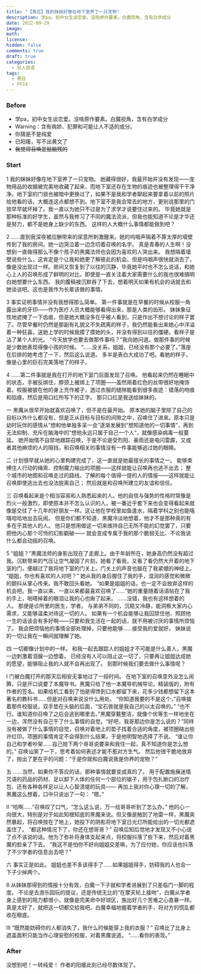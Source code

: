 ```yaml
---
title: "【黑召】我的妹妹好像在地下室养了一只宠物"
description: 学pa，初中女生谈恋爱。没啥原作要素。白魔视角，含有白学成分
date: 2022-09-29
image: 
math: 
license: 
hidden: false
comments: true
draft: true
categories:
  - 狂人低语
tags:
  - 黑召
  - FF14
---
```


### Before

- 学pa，初中女生谈恋爱。没啥原作要素。白魔视角，含有白学成分
- Warning：含有病娇、犯罪和可能让人不适的成分。
- 你猜是不是纯爱
- 已阳痿，写不出黄文了
- ~~我觉得召唤是挺脑残的~~

### Start

1
我的妹妹好像在地下室养了一只宠物。
她藏得很好，我最开始并没有发现——宠物用品的收据被完美地收藏了起来，而地下室还存在生物的痕迹也被整理得干干净净。地下室的门锁也被暗中更换过了，如果不是我和学者聊起来要拿着以前的照片给他看的话，大概连这点都想不到。地下室不是我会常去的地方，更别说那里的门锁早早就坏掉了。我一直以为她只不过是为了求学才说要住过来的。
毕竟她就是那种标准的好学生，虽然与我修习了不同的魔法流派，但我也能知道不论是才华还是努力，都不是她身上缺少的东西。
这样的人大概什么事情都能做到吧？

2
……直到我深夜被应酬带来的尿意所刺激醒来。她的呜咽声隔着不算太厚的墙壁传到了我的房间。她一边哭泣着一边念叨着召唤的名字。
真是青春的人生啊！没想到一直做得那么不像个孩子的黑魔法师也会因为喜欢的人哭出来。
我想隔着墙壁说些什么，这肯定是个让我和她更了解彼此的机会。但是呜咽声很快就消去了，像是没出现过一样。房间又恢复到了以往的沉静，毕竟她平时也不怎么说话，和她心上人的召唤形成了鲜明的对比，即使是一直关注着大家需要什么的我也很难搞明白她想要什么东西。
我的腹稿被沉默吞了下去，想着明天如果有机会的话就去和她谈谈吧。这也是我作为长辈该做的事情。

3
事实证明事情并没有我想得那么简单。
第一件事就是在早餐的时候从校服一角露出来的牙印——作为医疗人员大概能够看得出来，那是人类的齿形。
妹妹象征性地遮掩了一下齿痕，但是她大概没多在乎被人看到，只是作出不想讨论的样子罢了。尽管早餐时仍然是那副有礼貌又不失疏离的样子，我仍然能看出来她心中洋溢着一种狂喜。送她上学的时候我摸了摸她的头，并没有得到以往的僵硬。看样子是沾了某个人的光。
“今天放学也要去做那件事吗？”我向她问道。做那件事的时候是少数她表现得像小孩的时候。
“……没关系，姐姐，已经没有那个必要了。”落座在后排的她考虑了一下，然后这么说道。
多半是表白大成功了吧。看她的样子，像是心里的巨石完美落地了的样子。

4
……第二件事就是我在打开的地下室门后面发现了召唤。
他看起来仍然在睡眠中的状态，手被反绑住，脖颈上被绑上了项圈——虽然用着红色的丝带很好地掩饰着。校服被披在他的身上充作被子，透过衣服的缝隙能看到很多痕迹：错落的吻痕和掐痕，然后是用口红所写下的正字。
那只口红是我送给妹妹的。

一
黑魔从很早开始就喜欢召唤了，但不是在最开始。
原本她的脑子里除了自己的目标以外什么都没有，但是正从目标与目标的间隙之中，召唤住了进来。原本只是幼时玩伴的感情从“想和他单独多呆一会”逐渐发展到“想知道他的一切事情”，再到无法抑制、充斥在脑海中的“想他永远只属于自己一个人”，就像感染病毒一般蔓延。
她开始情不自禁地跟踪召唤，于是不论是受烈阳、豪雨还是电闪雷霹，又或者其他麻烦的人的阻挡，和召唤相关的事情没有一件事能够逃过她的眼睛。

二
计划很早就从她的心里构建完成了，这一直就是她最擅长的事情之一。
能够束缚住人行动的绳索、控制魔力输出的项圈——这样就能让召唤再也逃不出去；
整个城市的地图和召唤走过的路线、了解的每个值得一提的人的情报——这样就能让召唤即使逃出去也没法脱离自己；
然后就是和召唤所建立的友谊和信任。

三
召唤看起来是个相当容易和人熟悉起来的人。他的自信与强势的性格时常像是烈火一般激烈，即使原本并不怎么认识的人，被一番近乎套下来也会变得看起来就像是交往了十几年的好朋友一样。这让他在学校里如鱼逢水，隔着学科之别也能嘻嘻哈哈地出去玩闹。
但是你们都不知道，黑魔冷淡地想着，他才不是那种真的有多在乎其他人的人。
他只是想用做这一切来维持自己无所不能的幻觉罢了，只要把他内心那个可怜的幻影戳破——
就会变成专属于我的那个脆弱无比、不论我说什么都会动摇的召唤。

5
“姐姐？”黑魔法师的身影出现在了走廊上。由于年龄所在，她身高仍然没有超过我。沉默带来的气压让空气凝固了片刻，她看了看我，又看了看仍然大开着的地下室的门，便越过了我将地下室的门关上。门关上的声音也敲在了我紧绷的神经上。
“姐姐，你也有喜欢的人对吧？”
她从我的身后握住了我的手，湿润的感觉和微微的颤抖从掌心传来。我不敢回头看她。
“如果是姐姐的话，也一定不会放弃这样的机会吧。我一直以来、一直以来都最喜欢召唤了……”她的重量随着话语贴在了我的手上，啪嗒掉着的眼泪让我的心也揪了起来。
……没错，我也有这样想着的人。
那便是诊所里的医生，学者。
与弟弟不同的，沉稳又冷静，能洞察大家内心需求，又能够温柔对待这一切的人。
如果有一个机会能够让我囚禁住他、照顾他一生的话该会有多好啊——只要和我生活在一起的话，就不用被讨厌的事情所烦恼了。
我会把烦恼他的事情全部处理掉，只要他能够……接受我的爱就好。
妹妹说的一切让我在一瞬间就理解了她。

四
一切都像计划中的一样。
和我一起去跟踪人的姐姐才不可能是什么善人，黑魔一边刺激着泪腺一边想着。
已经没有人可以阻止这一切了，只要再让姐姐达成她的愿望，能够阻止我的人就不会再出现了。
到那时候我们要去做什么事情呢？

Ⅰ
门被白魔打开的那天后相安无事地过了一段时间。
在地下室的召唤意外没怎么闹腾，只是开口说要了本魔导书。黑魔只给了他一本魔导机械导论。精装版的，附有作者的签名。如果给机工看到了怕是得馋到口水都留下来，花多少钱都想留下这本著名的教科书……但是对召唤来说没什么用处。
“你知道我要的不是这个，”召唤披着那件校服说，双手垫在头脑的后面，“宝石兽就是我自己的以太召唤的。”
“也不行。谁知道你召唤了之后会逃到哪里去。”黑魔穿戴整洁，就像个优等生一样地坐在一边，浑然没有自己干了什么事情的自觉。“好吧，我哥那边你是怎么说的？”同样没有被做了什么事情的自觉，召唤对着地上的垫子找着合适的角度，被项圈硌出些许红印。项圈的事情肯定不会得到什么结果，于是他明智地选择了不说。
“谁让你自己和学者吵架……自己抛下两个哥哥说要来和我住一起，真不知道你是怎么想的。”
召唤讪笑了一下，思考着如何表述才能不惹对方生气。
然后他很干脆地放弃了，抛出了更在乎的问题：“于是你就和白魔说我是你养的宠物？”

五
……当然，如果你不答应的话，那种事情就要变成真的了。
用于配置施展迷情咒语的药品的药材、足以卸下人体的任何一个部位的锯子，用于包扎断口的治疗包、还有各种各样足以让人心智溃堤的玩具——
再加上我对你心理一切的了解，黑魔这么想着，口中只说出了一句：
“嗯。”

Ⅱ
“哈啊……”召唤叹了口气，“怎么这么说，万一给哥哥听到了怎么办。”
他的心一向很大，特别是对于如此知根知底的黑魔来说。但又像是触到了地雷一样，黑魔突然暴起，将召唤按在了地上，她投下的阴影将地下室日光灯所能给出的一切光都遮盖住了。
“都这种情况下了，你还在想哥哥？”
召唤后知后觉地才发现又不小心说了点不该说的话。他为了弥补将身体支起来点，将校服抖落了些下来，然后对着黑魔的脸亲了下去。
“我这不是怕你不好向姐姐交差嘛，为了应付她，你应该也抖落了不少学者的信息出去吧？”

六
事实正是如此。
姐姐也差不多该得手了……如果姐姐得手，妨碍我的人也会一下子少掉两个。

6
从妹妹那得到的情报十分有效，白魔一下子就和学者进展到了只差临门一脚的程度。
不论是去游乐园玩的提议，还是传统无比的“在摩天轮上接吻”，白魔从学者身上感到的阻力都很小，就像是完美命中好球区，施出好几个苦难之心直暴一样。
真是太好了，就把这一切都交给我吧。白魔幸福地握着学者的手，将对方的慌乱都收在眼底。

Ⅲ
“既然能妨碍你的人都消失了，我什么时候能穿上我的衣服？”
召唤比了比身上遮盖面积只能当作心理安慰的校服，对着黑魔说道。
“……看你的表现。”

### After

没想到吧！一转纯爱！
作者的阳痿此刻已经尽数体现了。
